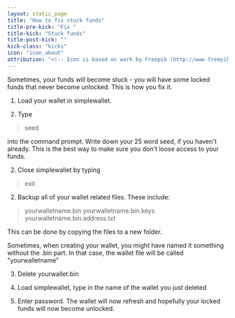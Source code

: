 ```yaml
---
layout: static_page
title: "How to fix stuck funds"
title-pre-kick: "Fix "
title-kick: "Stuck funds"
title-post-kick: ""
kick-class: "kicks"
icon: "icon_about"
attribution: "<!-- Icon is based on work by Freepik (http://www.freepik.com) and is licensed under Creative Commons BY 3.0 -->"
---
```


Sometimes, your funds will become stuck - you will have some locked funds that never become unlocked. This is how you fix it.

1. Load your wallet in simplewallet. 

1. Type

> seed

into the command prompt. Write down your 25 word seed, if you haven't already. This is the best way to make sure you don't loose access to your funds.

2. Close simplewallet by typing

> exit

2. Backup all of your wallet related files. These include:

> yourwalletname.bin
yourwalletname.bin.keys
yourwalletname.bin.address.txt

This can be done by copying the files to a new folder. 

Sometimes, when creating your wallet, you might have named it something without the .bin part. In that case, the wallet file will be called "yourwalletname"

3. Delete yourwallet.bin

4. Load simplewallet, type in the name of the wallet you just deleted

5. Enter password. The wallet will now refresh and hopefully your locked funds will now become unlocked. 

